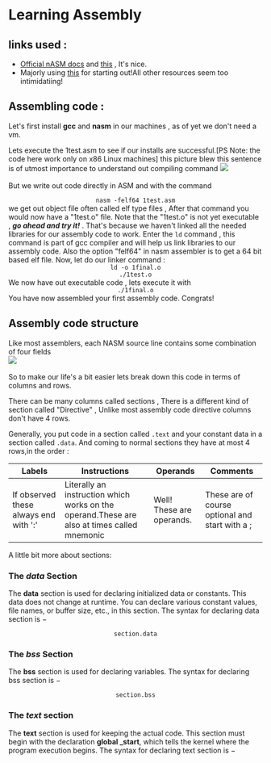 # Learning Assembly

## links used :

* [Official nASM docs](https://www.nasm.us/doc/) and [this](https://cs.lmu.edu/~ray/notes/nasmtutorial/) , It's nice.
* Majorly using [this](https://www.tutorialspoint.com/assembly_programming/assembly_basic_syntax.htm) for starting out!All other resources seem too intimidatiing!

## Assembling code :

Let's first install **gcc** and **nasm** in our machines , as of yet we don't need a vm.

Lets execute the 1test.asm to see if our installs are successful.[PS Note: the code here work only on x86 Linux machines]
	this picture blew this sentence is of utmost importance to understand out compiling command
	![](https://static.javatpoint.com/cpages/images/compilation-process-in-c2.png)<br><br>
	But we write out code directly in ASM and with the command <br>
		<center><code>nasm -felf64 1test.asm</code> <br></center>
		we get out object file often called elf type files , After that command you would now have a "1test.o" file. Note that the "1test.o" is not yet executable , ***go ahead and try it!*** .
That's because we haven't linked all the needed libraries for our assembly code to work. Enter the ```ld``` command , this command is part of gcc compiler and will help us link libraries to our assembly code. Also the option "felf64" in nasm assembler is to get a 64 bit based elf file.
Now, let do our linker command :<br>
	<center><code>ld -o 1final.o ./1test.o</code> <br></center>
	We now have out executable code , lets execute it with<br>
	<center><code>./1final.o</code> <br></center>
	You have now assembled your first assembly code. Congrats!
	
## Assembly code structure

Like most assemblers, each NASM source line contains some combination of four fields<br>
![](https://cs.lmu.edu/~ray/images/nasmstructure.png)<br><br>
So to make our life's a bit easier lets break down this code in terms of columns and rows.

There can be many columns called sections , There is a different kind of section called "Directive" , Unlike most assembly code directive columns don't have 4 rows.

Generally, you put code in a section called `.text` and your constant data in a section called `.data`.
And coming to normal sections they have at most 4 rows,in the order :

| Labels| Instructions|Operands|Comments
| ----------- | ----------- |-----------|-----------|
|If observed these always end with ':'|Literally an instruction which works on the operand.These are also at times called mnemonic|Well! These are operands.|These are of course optional and start with a ;|

A little bit more about sections:
### The _data_ Section
The **data** section is used for declaring initialized data or constants. This data does not change at runtime. You can declare various constant values, file names, or buffer size, etc., in this section.
The syntax for declaring data section is −
<center><code>section.data</code></center>

### The _bss_ Section
The **bss** section is used for declaring variables. The syntax for declaring bss section is −
<center><code>section.bss</code></center>

### The _text_ section
The **text** section is used for keeping the actual code. This section must begin with the declaration **global _start**, which tells the kernel where the program execution begins.
The syntax for declaring text section is −
![]()
